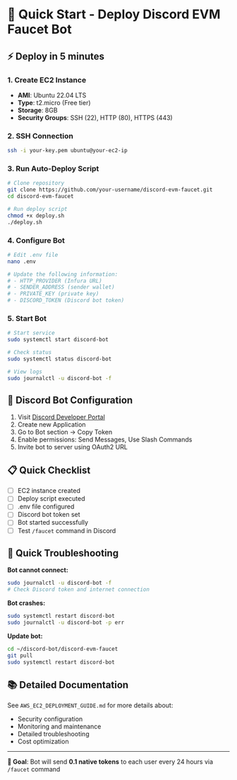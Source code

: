 # 🚀 Quick Start - Deploy Discord EVM Faucet Bot

## ⚡ Deploy in 5 minutes

### 1. Create EC2 Instance
- **AMI**: Ubuntu 22.04 LTS
- **Type**: t2.micro (Free tier)
- **Storage**: 8GB
- **Security Groups**: SSH (22), HTTP (80), HTTPS (443)

### 2. SSH Connection
```bash
ssh -i your-key.pem ubuntu@your-ec2-ip
```

### 3. Run Auto-Deploy Script
```bash
# Clone repository
git clone https://github.com/your-username/discord-evm-faucet.git
cd discord-evm-faucet

# Run deploy script
chmod +x deploy.sh
./deploy.sh
```

### 4. Configure Bot
```bash
# Edit .env file
nano .env

# Update the following information:
# - HTTP_PROVIDER (Infura URL)
# - SENDER_ADDRESS (sender wallet)
# - PRIVATE_KEY (private key)
# - DISCORD_TOKEN (Discord bot token)
```

### 5. Start Bot
```bash
# Start service
sudo systemctl start discord-bot

# Check status
sudo systemctl status discord-bot

# View logs
sudo journalctl -u discord-bot -f
```

## 🔧 Discord Bot Configuration

1. Visit [Discord Developer Portal](https://discord.com/developers/applications)
2. Create new Application
3. Go to Bot section → Copy Token
4. Enable permissions: Send Messages, Use Slash Commands
5. Invite bot to server using OAuth2 URL

## 📋 Quick Checklist

- [ ] EC2 instance created
- [ ] Deploy script executed
- [ ] .env file configured
- [ ] Discord bot token set
- [ ] Bot started successfully
- [ ] Test `/faucet` command in Discord

## 🚨 Quick Troubleshooting

**Bot cannot connect:**
```bash
sudo journalctl -u discord-bot -f
# Check Discord token and internet connection
```

**Bot crashes:**
```bash
sudo systemctl restart discord-bot
sudo journalctl -u discord-bot -p err
```

**Update bot:**
```bash
cd ~/discord-bot/discord-evm-faucet
git pull
sudo systemctl restart discord-bot
```

## 📚 Detailed Documentation

See `AWS_EC2_DEPLOYMENT_GUIDE.md` for more details about:
- Security configuration
- Monitoring and maintenance
- Detailed troubleshooting
- Cost optimization

---

**🎯 Goal**: Bot will send **0.1 native tokens** to each user every 24 hours via `/faucet` command
